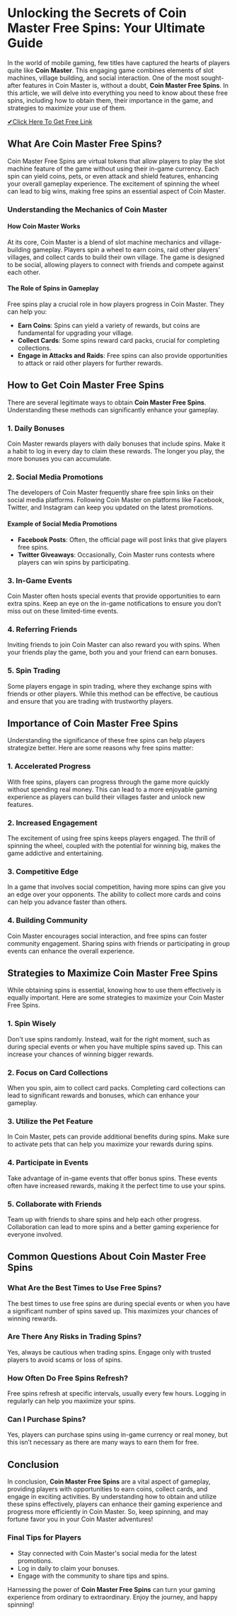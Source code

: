# Unlocking the Secrets of Coin Master Free Spins: Your Ultimate Guide

In the world of mobile gaming, few titles have captured the hearts of players quite like **Coin Master**. This engaging game combines elements of slot machines, village building, and social interaction. One of the most sought-after features in Coin Master is, without a doubt, **Coin Master Free Spins**. In this article, we will delve into everything you need to know about these free spins, including how to obtain them, their importance in the game, and strategies to maximize your use of them.

[✔Click Here To Get Free Link](https://getfreelink.pro/CoinMaster/)

## What Are Coin Master Free Spins?

Coin Master Free Spins are virtual tokens that allow players to play the slot machine feature of the game without using their in-game currency. Each spin can yield coins, pets, or even attack and shield features, enhancing your overall gameplay experience. The excitement of spinning the wheel can lead to big wins, making free spins an essential aspect of Coin Master.

### Understanding the Mechanics of Coin Master

#### How Coin Master Works

At its core, Coin Master is a blend of slot machine mechanics and village-building gameplay. Players spin a wheel to earn coins, raid other players’ villages, and collect cards to build their own village. The game is designed to be social, allowing players to connect with friends and compete against each other.

#### The Role of Spins in Gameplay

Free spins play a crucial role in how players progress in Coin Master. They can help you:

- **Earn Coins**: Spins can yield a variety of rewards, but coins are fundamental for upgrading your village.
- **Collect Cards**: Some spins reward card packs, crucial for completing collections.
- **Engage in Attacks and Raids**: Free spins can also provide opportunities to attack or raid other players for further rewards.

## How to Get Coin Master Free Spins

There are several legitimate ways to obtain **Coin Master Free Spins**. Understanding these methods can significantly enhance your gameplay.

### 1. Daily Bonuses

Coin Master rewards players with daily bonuses that include spins. Make it a habit to log in every day to claim these rewards. The longer you play, the more bonuses you can accumulate.

### 2. Social Media Promotions

The developers of Coin Master frequently share free spin links on their social media platforms. Following Coin Master on platforms like Facebook, Twitter, and Instagram can keep you updated on the latest promotions.

#### Example of Social Media Promotions

- **Facebook Posts**: Often, the official page will post links that give players free spins.
- **Twitter Giveaways**: Occasionally, Coin Master runs contests where players can win spins by participating.

### 3. In-Game Events

Coin Master often hosts special events that provide opportunities to earn extra spins. Keep an eye on the in-game notifications to ensure you don’t miss out on these limited-time events.

### 4. Referring Friends

Inviting friends to join Coin Master can also reward you with spins. When your friends play the game, both you and your friend can earn bonuses.

### 5. Spin Trading

Some players engage in spin trading, where they exchange spins with friends or other players. While this method can be effective, be cautious and ensure that you are trading with trustworthy players.

## Importance of Coin Master Free Spins

Understanding the significance of these free spins can help players strategize better. Here are some reasons why free spins matter:

### 1. Accelerated Progress

With free spins, players can progress through the game more quickly without spending real money. This can lead to a more enjoyable gaming experience as players can build their villages faster and unlock new features.

### 2. Increased Engagement

The excitement of using free spins keeps players engaged. The thrill of spinning the wheel, coupled with the potential for winning big, makes the game addictive and entertaining.

### 3. Competitive Edge

In a game that involves social competition, having more spins can give you an edge over your opponents. The ability to collect more cards and coins can help you advance faster than others.

### 4. Building Community

Coin Master encourages social interaction, and free spins can foster community engagement. Sharing spins with friends or participating in group events can enhance the overall experience.

## Strategies to Maximize Coin Master Free Spins

While obtaining spins is essential, knowing how to use them effectively is equally important. Here are some strategies to maximize your Coin Master Free Spins.

### 1. Spin Wisely

Don't use spins randomly. Instead, wait for the right moment, such as during special events or when you have multiple spins saved up. This can increase your chances of winning bigger rewards.

### 2. Focus on Card Collections

When you spin, aim to collect card packs. Completing card collections can lead to significant rewards and bonuses, which can enhance your gameplay.

### 3. Utilize the Pet Feature

In Coin Master, pets can provide additional benefits during spins. Make sure to activate pets that can help you maximize your rewards during spins.

### 4. Participate in Events

Take advantage of in-game events that offer bonus spins. These events often have increased rewards, making it the perfect time to use your spins.

### 5. Collaborate with Friends

Team up with friends to share spins and help each other progress. Collaboration can lead to more spins and a better gaming experience for everyone involved.

## Common Questions About Coin Master Free Spins

### What Are the Best Times to Use Free Spins?

The best times to use free spins are during special events or when you have a significant number of spins saved up. This maximizes your chances of winning rewards.

### Are There Any Risks in Trading Spins?

Yes, always be cautious when trading spins. Engage only with trusted players to avoid scams or loss of spins.

### How Often Do Free Spins Refresh?

Free spins refresh at specific intervals, usually every few hours. Logging in regularly can help you maximize your spins.

### Can I Purchase Spins?

Yes, players can purchase spins using in-game currency or real money, but this isn’t necessary as there are many ways to earn them for free.

## Conclusion

In conclusion, **Coin Master Free Spins** are a vital aspect of gameplay, providing players with opportunities to earn coins, collect cards, and engage in exciting activities. By understanding how to obtain and utilize these spins effectively, players can enhance their gaming experience and progress more efficiently in Coin Master. So, keep spinning, and may fortune favor you in your Coin Master adventures!

### Final Tips for Players

- Stay connected with Coin Master's social media for the latest promotions.
- Log in daily to claim your bonuses.
- Engage with the community to share tips and spins.

Harnessing the power of **Coin Master Free Spins** can turn your gaming experience from ordinary to extraordinary. Enjoy the journey, and happy spinning!
